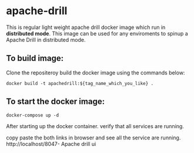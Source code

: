 # apache-drill

This is regular light weight apache drill docker image which run in **distributed mode**. This image can be used for any enviroments to spinup a Apache Drill in distributed mode.


## To build image:

Clone the repositeroy build the docker image using the commands below:

```
docker build -t apachedrill:${tag_name_which_you_like} .
```

## To start the docker image:

```
docker-compose up -d
```

After starting up the docker container. verify that all services are running.

copy paste the both links in browser and see all the service are running.
http://localhost/8047- Apache drill ui
